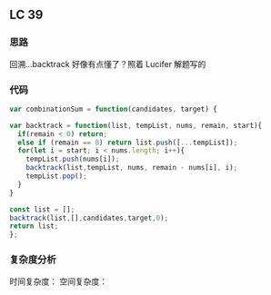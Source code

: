 ## LC 39

### 思路

回溯...backtrack
好像有点懂了？照着 Lucifer 解题写的

### 代码

```JavaScript
var combinationSum = function(candidates, target) {

var backtrack = function(list, tempList, nums, remain, start){
  if(remain < 0) return;
  else if (remain == 0) return list.push([...tempList]);
  for(let i = start; i < nums.length; i++){
    tempList.push(nums[i]);
    backtrack(list,tempList, nums, remain - nums[i], i);
    tempList.pop();
  }
}

const list = [];
backtrack(list,[],candidates,target,0);
return list;
};

```

### 复杂度分析

时间复杂度：
空间复杂度：
